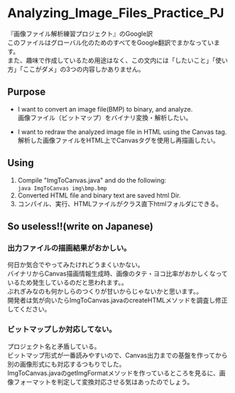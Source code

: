 # Analyzing_Image_Files_Practice_PJ
『画像ファイル解析練習プロジェクト』のGoogle訳  
このファイルはグローバル化のためのすべてをGoogle翻訳でまかなっています。  
また、趣味で作成しているため用途はなく、この文内には「したいこと」「使い方」「ここがダメ」の3つの内容しかありません。

## Purpose
- I want to convert an image file(BMP) to binary, and analyze.  
画像ファイル（ビットマップ）をバイナリ変換・解析したい。
  
- I want to redraw the analyzed image file in HTML using the Canvas tag.  
解析した画像ファイルをHTML上でCanvasタグを使用し再描画したい。

## Using
1. Compile "ImgToCanvas.java" and do the following:  
```java ImgToCanvas img\bmp.bmp```  
1. Converted HTML file and binary text are saved html Dir.
1. コンパイル、実行、HTMLファイルがクラス直下htmlフォルダにできる。

## So useless!!(write on Japanese)
### 出力ファイルの描画結果がおかしい。
何日か気合でやってみたけれどうまくいかない。  
バイナリからCanvas描画情報生成時、画像のタテ・ヨコ比率がおかしくなっているため発生しているのだと思われます。。  
ぶれぎみなのも何かしらのつくりが甘いからじゃないかと思います。。  
開発者は気が向いたらImgToCanvas.javaのcreateHTMLメソッドを調査し修正してください。

### ビットマップしか対応してない。
プロジェクト名と矛盾している。  
ビットマップ形式が一番読みやすいので、Canvas出力までの基盤を作ってから別の画像形式にも対応するつもりでした。  
ImgToCanvas.javaのgetImgFormatメソッドを作っているところを見るに、画像フォーマットを判定して変換対応させる気はあったのでしょう。
